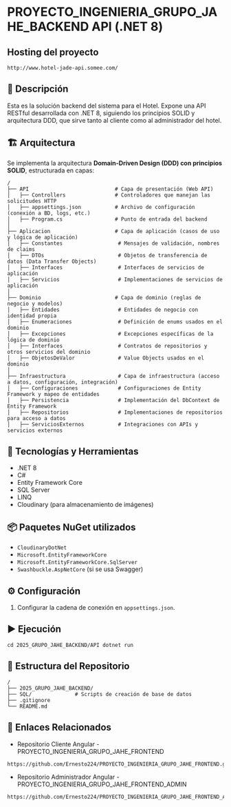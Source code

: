 # PROYECTO_INGENIERIA_GRUPO_JAHE_BACKEND API (.NET 8)

## Hosting del proyecto
```
http://www.hotel-jade-api.somee.com/
```

## 🧾 Descripción
Esta es la solución backend del sistema para el Hotel. Expone una API RESTful desarrollada con .NET 8, siguiendo los principios SOLID y arquitectura DDD, que sirve tanto al cliente como al administrador del hotel.

## 🏗️ Arquitectura
Se implementa la arquitectura **Domain-Driven Design (DDD) con principios SOLID**, estructurada en capas:
```
/
├── API                            # Capa de presentación (Web API)
│   ├── Controllers                # Controladores que manejan las solicitudes HTTP
│   ├── appsettings.json           # Archivo de configuración (conexión a BD, logs, etc.)
│   ├── Program.cs                 # Punto de entrada del backend
│
├── Aplicacion                     # Capa de aplicación (casos de uso y lógica de aplicación)
│   ├── Constantes                  # Mensajes de validación, nombres de claims
│   ├── DTOs                        # Objetos de transferencia de datos (Data Transfer Objects)
│   ├── Interfaces                  # Interfaces de servicios de aplicación
│   ├── Servicios                   # Implementaciones de servicios de aplicación
│
├── Dominio                        # Capa de dominio (reglas de negocio y modelos)
│   ├── Entidades                   # Entidades de negocio con identidad propia
│   ├── Enumeraciones               # Definición de enums usados en el dominio
│   ├── Excepciones                 # Excepciones específicas de la lógica de dominio
│   ├── Interfaces                  # Contratos de repositorios y otros servicios del dominio
│   ├── ObjetosDeValor              # Value Objects usados en el dominio
│
├── Infraestructura                 # Capa de infraestructura (acceso a datos, configuración, integración)
│   ├── Configuraciones             # Configuraciones de Entity Framework y mapeo de entidades
│   ├── Persistencia                # Implementación del DbContext de Entity Framework
│   ├── Repositorios                # Implementaciones de repositorios para acceso a datos
│   ├── ServiciosExternos           # Integraciones con APIs y servicios externos
```

## 🚀 Tecnologías y Herramientas
- .NET 8
- C#
- Entity Framework Core
- SQL Server
- LINQ
- Cloudinary (para almacenamiento de imágenes)

## 📦 Paquetes NuGet utilizados
- `CloudinaryDotNet`
- `Microsoft.EntityFrameworkCore`
- `Microsoft.EntityFrameworkCore.SqlServer`
- `Swashbuckle.AspNetCore` (si se usa Swagger)

## ⚙️ Configuración
1. Configurar la cadena de conexión en `appsettings.json`.

## ▶️ Ejecución
```
cd 2025_GRUPO_JAHE_BACKEND/API dotnet run
```

## 📁 Estructura del Repositorio
```
/
├── 2025_GRUPO_JAHE_BACKEND/
├── SQL/              # Scripts de creación de base de datos
├── .gitignore
└── README.md
```

## 📎 Enlaces Relacionados
- Repositorio Cliente Angular - PROYECTO_INGENIERIA_GRUPO_JAHE_FRONTEND
```
https://github.com/Ernesto224/PROYECTO_INGENIERIA_GRUPO_JAHE_FRONTEND.git
```
- Repositorio Administrador Angular - PROYECTO_INGENIERIA_GRUPO_JAHE_FRONTEND_ADMIN
```
https://github.com/Ernesto224/PROYECTO_INGENIERIA_GRUPO_JAHE_FRONTEND_ADMIN.git
```
